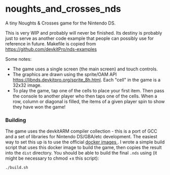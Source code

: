# noughts_and_crosses_nds

A tiny Noughts & Crosses game for the Nintendo DS.

This is very WIP and probably will never be finished. Its destiny is probably just to serve as another code example that people can possibly use for reference in future. Makefile is copied from https://github.com/devkitPro/nds-examples

Some notes:

- The game uses a single screen (the main screen) and touch controls.
- The graphics are drawn using the sprite/OAM API https://libnds.devkitpro.org/sprite_8h.html. Each "cell" in the game is a 32x32 image.
- To play the game, tap one of the cells to place your first item. Then pass the console to another player who then taps one of the cells. When a row, column or diagonal is filled, the items of a given player spin to show they have won the game!

### Building

The game uses the devkitARM compiler collection - this is a port of GCC and a set of libraries for Nintendo DS/GBA/etc development. The easiest way to set this up is to use the official [docker images ](https://github.com/devkitPro/docker/). I wrote a simple build script that uses this docker image to build the game, then copies the result into the `dist` directory. You should be able to build the final `.nds` using (it might be necessary to chmod +x this script):

```
./build.sh
```
